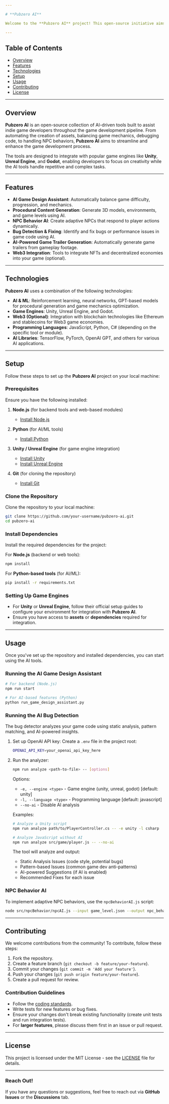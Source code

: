 ```yaml
---

# **Pubzero AI**

Welcome to the **Pubzero AI** project! This open-source initiative aims to build a suite of **AI-driven agents** and **tools** to accelerate various parts of the game development pipeline. Pubzero AI is designed to assist indie game developers by automating key tasks such as procedural content generation, game design, bug fixing, and NPC behavior. By leveraging AI, the goal is to make game development faster, more efficient, and accessible.

---
```


## **Table of Contents**

* [Overview](#overview)
* [Features](#features)
* [Technologies](#technologies)
* [Setup](#setup)
* [Usage](#usage)
* [Contributing](#contributing)
* [License](#license)

---

## **Overview**

**Pubzero AI** is an open-source collection of AI-driven tools built to assist indie game developers throughout the game development pipeline. From automating the creation of assets, balancing game mechanics, debugging code, to handling NPC behaviors, **Pubzero AI** aims to streamline and enhance the game development process.

The tools are designed to integrate with popular game engines like **Unity**, **Unreal Engine**, and **Godot**, enabling developers to focus on creativity while the AI tools handle repetitive and complex tasks.

---

## **Features**

* **AI Game Design Assistant**: Automatically balance game difficulty, progression, and mechanics.
* **Procedural Content Generation**: Generate 3D models, environments, and game levels using AI.
* **NPC Behavior AI**: Create adaptive NPCs that respond to player actions dynamically.
* **Bug Detection & Fixing**: Identify and fix bugs or performance issues in game code using AI.
* **AI-Powered Game Trailer Generation**: Automatically generate game trailers from gameplay footage.
* **Web3 Integration**: Tools to integrate NFTs and decentralized economies into your game (optional).

---

## **Technologies**

**Pubzero AI** uses a combination of the following technologies:

* **AI & ML**: Reinforcement learning, neural networks, GPT-based models for procedural generation and game mechanics optimization.
* **Game Engines**: Unity, Unreal Engine, and Godot.
* **Web3 (Optional)**: Integration with blockchain technologies like Ethereum and stablecoins for Web3 game economies.
* **Programming Languages**: JavaScript, Python, C# (depending on the specific tool or module).
* **AI Libraries**: TensorFlow, PyTorch, OpenAI GPT, and others for various AI applications.

---

## **Setup**

Follow these steps to set up the **Pubzero AI** project on your local machine:

### Prerequisites

Ensure you have the following installed:

1. **Node.js** (for backend tools and web-based modules)

   * [Install Node.js](https://nodejs.org/)

2. **Python** (for AI/ML tools)

   * [Install Python](https://www.python.org/)

3. **Unity / Unreal Engine** (for game engine integration)

   * [Install Unity](https://unity.com/)
   * [Install Unreal Engine](https://www.unrealengine.com/)

4. **Git** (for cloning the repository)

   * [Install Git](https://git-scm.com/)

### Clone the Repository

Clone the repository to your local machine:

```bash
git clone https://github.com/your-username/pubzero-ai.git
cd pubzero-ai
```

### Install Dependencies

Install the required dependencies for the project:

For **Node.js** (backend or web tools):

```bash
npm install
```

For **Python-based tools** (for AI/ML):

```bash
pip install -r requirements.txt
```

### Setting Up Game Engines

* For **Unity** or **Unreal Engine**, follow their official setup guides to configure your environment for integration with **Pubzero AI**.
* Ensure you have access to **assets** or **dependencies** required for integration.

---

## **Usage**

Once you've set up the repository and installed dependencies, you can start using the AI tools.

### Running the AI Game Design Assistant

```bash
# For backend (Node.js)
npm run start

# For AI-based features (Python)
python run_game_design_assistant.py
```

### Running the AI Bug Detection

The bug detector analyzes your game code using static analysis, pattern matching, and AI-powered insights.

1. Set up OpenAI API key:
   Create a `.env` file in the project root:
   ```bash
   OPENAI_API_KEY=your_openai_api_key_here
   ```

2. Run the analyzer:
   ```bash
   npm run analyze <path-to-file> -- [options]
   ```

   Options:
   - `-e, --engine <type>` - Game engine (unity, unreal, godot) [default: unity]
   - `-l, --language <type>` - Programming language [default: javascript]
   - `--no-ai` - Disable AI analysis

   Examples:
   ```bash
   # Analyze a Unity script
   npm run analyze path/to/PlayerController.cs -- -e unity -l csharp

   # Analyze JavaScript without AI
   npm run analyze src/game/player.js -- --no-ai
   ```

   The tool will analyze and output:
   - Static Analysis Issues (code style, potential bugs)
   - Pattern-based Issues (common game dev anti-patterns)
   - AI-powered Suggestions (if AI is enabled)
   - Recommended Fixes for each issue

### NPC Behavior AI

To implement adaptive NPC behaviors, use the `npcBehaviorAI.js` script:

```bash
node src/npcBehavior/npcAI.js --input game_level.json --output npc_behavior.json
```

---

## **Contributing**

We welcome contributions from the community! To contribute, follow these steps:

1. Fork the repository.
2. Create a feature branch (`git checkout -b feature/your-feature`).
3. Commit your changes (`git commit -m 'Add your feature'`).
4. Push your changes (`git push origin feature/your-feature`).
5. Create a pull request for review.

### Contribution Guidelines

* Follow the [coding standards](docs/coding-standards.md).
* Write tests for new features or bug fixes.
* Ensure your changes don't break existing functionality (create unit tests and run integration tests).
* For **larger features**, please discuss them first in an issue or pull request.

---

## **License**

This project is licensed under the MIT License - see the [LICENSE](LICENSE) file for details.

---

### **Reach Out!**

If you have any questions or suggestions, feel free to reach out via **GitHub Issues** or the **Discussions** tab.

